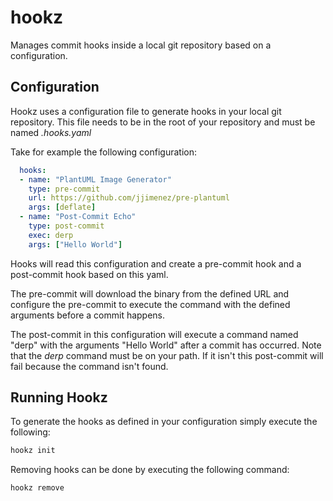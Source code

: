 # hookz

Manages commit hooks inside a local git repository based on a configuration.


## Configuration

Hookz uses a configuration file to generate hooks in your local git repository. This file needs to be in the root of your repository and must be named *.hooks.yaml*

Take for example the following configuration:

``` yaml
  hooks:
  - name: "PlantUML Image Generator"
    type: pre-commit
    url: https://github.com/jjimenez/pre-plantuml
    args: [deflate]
  - name: "Post-Commit Echo"
    type: post-commit
    exec: derp
    args: ["Hello World"]

```

Hooks will read this configuration and create a pre-commit hook and a post-commit hook based on this yaml. 

The pre-commit will download the binary from the defined URL and configure the pre-commit to execute the command with the defined arguments before a commit happens.

The post-commit in this configuration will execute a command named "derp" with the arguments "Hello World" after a commit has occurred. Note that the _derp_ command must be on your path. If it isn't this post-commit will fail because the command isn't found.

## Running Hookz

To generate the hooks as defined in your configuration simply execute the following:

``` bash
hookz init
```

Removing hooks can be done by executing the following command:

``` bash
hookz remove
```



